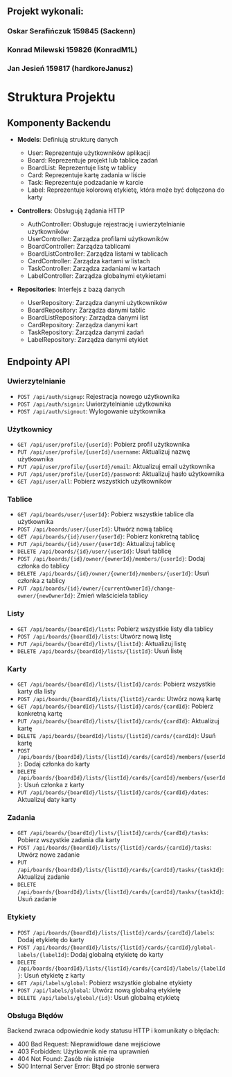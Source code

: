 ## Projekt wykonali:
### Oskar Serafińczuk 159845 (Sackenn)
### Konrad Milewski 159826 (KonradM1L)
### Jan Jesień 159817 (hardkoreJanusz)
# Struktura Projektu

## Komponenty Backendu

- **Models**: Definiują strukturę danych
  - User: Reprezentuje użytkowników aplikacji
  - Board: Reprezentuje projekt lub tablicę zadań
  - BoardList: Reprezentuje listę w tablicy
  - Card: Reprezentuje kartę zadania w liście
  - Task: Reprezentuje podzadanie w karcie
  - Label: Reprezentuje kolorową etykietę, która może być dołączona do karty

- **Controllers**: Obsługują żądania HTTP
  - AuthController: Obsługuje rejestrację i uwierzytelnianie użytkowników
  - UserController: Zarządza profilami użytkowników
  - BoardController: Zarządza tablicami
  - BoardListController: Zarządza listami w tablicach
  - CardController: Zarządza kartami w listach
  - TaskController: Zarządza zadaniami w kartach
  - LabelController: Zarządza globalnymi etykietami

- **Repositories**: Interfejs z bazą danych
  - UserRepository: Zarządza danymi użytkowników
  - BoardRepository: Zarządza danymi tablic
  - BoardListRepository: Zarządza danymi list
  - CardRepository: Zarządza danymi kart
  - TaskRepository: Zarządza danymi zadań
  - LabelRepository: Zarządza danymi etykiet


## Endpointy API

### Uwierzytelnianie
- `POST /api/auth/signup`: Rejestracja nowego użytkownika
- `POST /api/auth/signin`: Uwierzytelnianie użytkownika
- `POST /api/auth/signout`: Wylogowanie użytkownika

### Użytkownicy
- `GET /api/user/profile/{userId}`: Pobierz profil użytkownika
- `PUT /api/user/profile/{userId}/username`: Aktualizuj nazwę użytkownika
- `PUT /api/user/profile/{userId}/email`: Aktualizuj email użytkownika
- `PUT /api/user/profile/{userId}/password`: Aktualizuj hasło użytkownika
- `GET /api/user/all`: Pobierz wszystkich użytkowników

### Tablice
- `GET /api/boards/user/{userId}`: Pobierz wszystkie tablice dla użytkownika
- `POST /api/boards/user/{userId}`: Utwórz nową tablicę
- `GET /api/boards/{id}/user/{userId}`: Pobierz konkretną tablicę
- `PUT /api/boards/{id}/user/{userId}`: Aktualizuj tablicę
- `DELETE /api/boards/{id}/user/{userId}`: Usuń tablicę
- `POST /api/boards/{id}/owner/{ownerId}/members/{userId}`: Dodaj członka do tablicy
- `DELETE /api/boards/{id}/owner/{ownerId}/members/{userId}`: Usuń członka z tablicy
- `PUT /api/boards/{id}/owner/{currentOwnerId}/change-owner/{newOwnerId}`: Zmień właściciela tablicy

### Listy
- `GET /api/boards/{boardId}/lists`: Pobierz wszystkie listy dla tablicy
- `POST /api/boards/{boardId}/lists`: Utwórz nową listę
- `PUT /api/boards/{boardId}/lists/{listId}`: Aktualizuj listę
- `DELETE /api/boards/{boardId}/lists/{listId}`: Usuń listę

### Karty
- `GET /api/boards/{boardId}/lists/{listId}/cards`: Pobierz wszystkie karty dla listy
- `POST /api/boards/{boardId}/lists/{listId}/cards`: Utwórz nową kartę
- `GET /api/boards/{boardId}/lists/{listId}/cards/{cardId}`: Pobierz konkretną kartę
- `PUT /api/boards/{boardId}/lists/{listId}/cards/{cardId}`: Aktualizuj kartę
- `DELETE /api/boards/{boardId}/lists/{listId}/cards/{cardId}`: Usuń kartę
- `POST /api/boards/{boardId}/lists/{listId}/cards/{cardId}/members/{userId}`: Dodaj członka do karty
- `DELETE /api/boards/{boardId}/lists/{listId}/cards/{cardId}/members/{userId}`: Usuń członka z karty
- `PUT /api/boards/{boardId}/lists/{listId}/cards/{cardId}/dates`: Aktualizuj daty karty

### Zadania
- `GET /api/boards/{boardId}/lists/{listId}/cards/{cardId}/tasks`: Pobierz wszystkie zadania dla karty
- `POST /api/boards/{boardId}/lists/{listId}/cards/{cardId}/tasks`: Utwórz nowe zadanie
- `PUT /api/boards/{boardId}/lists/{listId}/cards/{cardId}/tasks/{taskId}`: Aktualizuj zadanie
- `DELETE /api/boards/{boardId}/lists/{listId}/cards/{cardId}/tasks/{taskId}`: Usuń zadanie

### Etykiety
- `POST /api/boards/{boardId}/lists/{listId}/cards/{cardId}/labels`: Dodaj etykietę do karty
- `POST /api/boards/{boardId}/lists/{listId}/cards/{cardId}/global-labels/{labelId}`: Dodaj globalną etykietę do karty
- `DELETE /api/boards/{boardId}/lists/{listId}/cards/{cardId}/labels/{labelId}`: Usuń etykietę z karty
- `GET /api/labels/global`: Pobierz wszystkie globalne etykiety
- `POST /api/labels/global`: Utwórz nową globalną etykietę
- `DELETE /api/labels/global/{id}`: Usuń globalną etykietę

### Obsługa Błędów
Backend zwraca odpowiednie kody statusu HTTP i komunikaty o błędach:
- 400 Bad Request: Nieprawidłowe dane wejściowe
- 403 Forbidden: Użytkownik nie ma uprawnień
- 404 Not Found: Zasób nie istnieje
- 500 Internal Server Error: Błąd po stronie serwera
